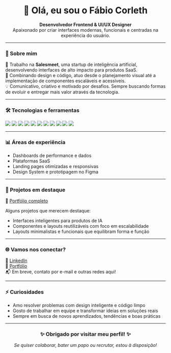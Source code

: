 <h1 align="center">👋 Olá, eu sou o Fábio Corleth</h1>

<p align="center">
  <b>Desenvolvedor Frontend & UI/UX Designer</b><br>
  Apaixonado por criar interfaces modernas, funcionais e centradas na experiência do usuário.
</p>

---

### 🚀 Sobre mim

🎯 Trabalho na <b>Salesmeet</b>, uma startup de inteligência artificial, desenvolvendo interfaces de alto impacto para produtos SaaS.  
🎨 Combinando design e código, atuo desde o planejamento visual até a implementação de componentes escaláveis e acessíveis.  
💡 Comunicativo, criativo e motivado por desafios. Sempre buscando formas de evoluir e entregar mais valor através da tecnologia.

---

### 🛠️ Tecnologias e ferramentas

<p align="left">
  <img src="https://img.shields.io/badge/React-20232A?style=for-the-badge&logo=react&logoColor=61DAFB" />
  <img src="https://img.shields.io/badge/TypeScript-3178C6?style=for-the-badge&logo=typescript&logoColor=white" />
  <img src="https://img.shields.io/badge/JavaScript-F7DF1E?style=for-the-badge&logo=javascript&logoColor=black" />
  <img src="https://img.shields.io/badge/Tailwind_CSS-38B2AC?style=for-the-badge&logo=tailwind-css&logoColor=white" />
  <img src="https://img.shields.io/badge/Material_UI-0081CB?style=for-the-badge&logo=mui&logoColor=white" />
  <img src="https://img.shields.io/badge/ShadCN_UI-111827?style=for-the-badge&logo=vercel&logoColor=white" />
  <img src="https://img.shields.io/badge/Figma-F24E1E?style=for-the-badge&logo=figma&logoColor=white" />
  <img src="https://img.shields.io/badge/HTML5-E34F26?style=for-the-badge&logo=html5&logoColor=white" />
  <img src="https://img.shields.io/badge/CSS3-1572B6?style=for-the-badge&logo=css3&logoColor=white" />
  <img src="https://img.shields.io/badge/Git-F05032?style=for-the-badge&logo=git&logoColor=white" />
  <img src="https://img.shields.io/badge/GitHub-181717?style=for-the-badge&logo=github&logoColor=white" />
</p>

---

### 📊 Áreas de experiência

- Dashboards de performance e dados  
- Plataformas SaaS  
- Landing pages otimizadas e responsivas  
- Design System e prototipagem no Figma

---

### 📁 Projetos em destaque

🔗 [Portfólio completo](https://portifolio-theta-sandy-33.vercel.app/)

Alguns projetos que merecem destaque:
- Interfaces inteligentes para produtos de IA  
- Componentes e layouts reutilizáveis com foco em escalabilidade  
- Layouts minimalistas e funcionais que equilibram forma e função

---

### 🌐 Vamos nos conectar?

📎 [LinkedIn](https://www.linkedin.com/in/f%C3%A1bio-corleth-2384b22a6/)  
📁 [Portfólio](https://portifolio-theta-sandy-33.vercel.app/)  
📬 Em breve, contato por e-mail e outras redes aqui!

---

### ⚡ Curiosidades

- Amo resolver problemas com design inteligente e código limpo  
- Gosto de trabalhar em equipe e transformar ideias em soluções reais  
- Sempre em busca de novos aprendizados, tendências e boas práticas

---

<h3 align="center">✨ Obrigado por visitar meu perfil! ✨</h3>
<p align="center">
  <em>Se quiser colaborar, bater um papo ou recrutar, estou à disposição!</em>
</p>
